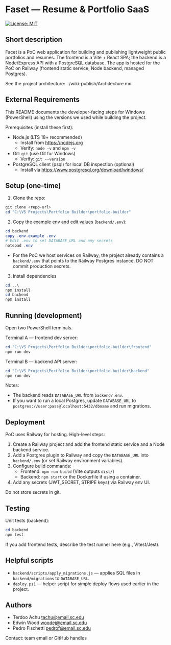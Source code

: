 # Faset — Resume & Portfolio SaaS

[![License: MIT](https://img.shields.io/badge/license-MIT-yellow.svg)](./LICENSE)

Short description
-----------------

Facet is a PoC web application for building and publishing lightweight public portfolios and resumes. The frontend is a Vite + React SPA; the backend is a Node/Express API with a PostgreSQL database. The app is hosted for the PoC on Railway (frontend static service, Node backend, managed Postgres).

See the project architecture: ../wiki-publish/Architecture.md


External Requirements
---------------------

This README documents the developer-facing steps for Windows (PowerShell) using the versions we used while building the project.

Prerequisites (install these first):

- Node.js (LTS 18+ recommended)
  - Install from https://nodejs.org
  - Verify: `node -v` and `npm -v`
- Git: `git` (use Git for Windows)
  - Verify: `git --version`
- PostgreSQL client (psql) for local DB inspection (optional)
  - Install via https://www.postgresql.org/download/windows/


Setup (one-time)
-----------------

1. Clone the repo:

```powershell
git clone <repo-url>
cd "C:\VS Projects\Portfolio Builder\portfolio-builder"
```

2. Copy the example env and edit values (`backend/.env`):

```powershell
cd backend
copy .env.example .env
# Edit .env to set DATABASE_URL and any secrets
notepad .env
```

- For the PoC we host services on Railway; the project already contains a `backend/.env` that points to the Railway Postgres instance. DO NOT commit production secrets.

3. Install dependencies

```powershell
cd ..\
npm install
cd backend
npm install
```


Running (development)
---------------------

Open two PowerShell terminals.

Terminal A — frontend dev server:

```powershell
cd "C:\VS Projects\Portfolio Builder\portfolio-builder\frontend"
npm run dev
```

Terminal B — backend API server:

```powershell
cd "C:\VS Projects\Portfolio Builder\portfolio-builder\backend"
npm run dev
```

Notes:
- The backend reads `DATABASE_URL` from `backend/.env`.
- If you want to run a local Postgres, update `DATABASE_URL` to `postgres://user:pass@localhost:5432/dbname` and run migrations.


Deployment
----------

PoC uses Railway for hosting. High-level steps:

1. Create a Railway project and add the frontend static service and a Node backend service.
2. Add a Postgres plugin to Railway and copy the `DATABASE_URL` into `backend/.env` (or set Railway environment variables).
3. Configure build commands:
   - Frontend: `npm run build` (Vite outputs `dist/`)
   - Backend: `npm start` or the Dockerfile if using a container.
4. Add any secrets (JWT_SECRET, STRIPE keys) via Railway env UI.

Do not store secrets in git.


Testing
-------

Unit tests (backend):

```powershell
cd backend
npm test
```

If you add frontend tests, describe the test runner here (e.g., Vitest/Jest).


Helpful scripts
---------------

- `backend/scripts/apply_migrations.js` — applies SQL files in `backend/migrations` to `DATABASE_URL`.
- `deploy.ps1` — helper script for simple deploy flows used earlier in the project.


Authors
-------

- Terdoo Achu <tachu@email.sc.edu>
- Edwin Wood <woodej@email.sc.edu>
- Pedro Fischetti <pedrof@email.sc.edu>

Contact: team email or GitHub handles
